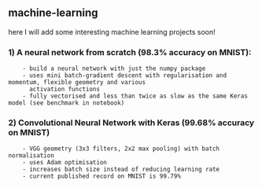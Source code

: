 ## machine-learning

 here I will add some interesting machine learning projects soon!

### 1) A neural network from scratch (98.3% accuracy on MNIST):
        - build a neural network with just the numpy package
        - uses mini batch-gradient descent with regularisation and momentum, flexible geometry and various
          activation functions     
        - fully vectorised and less than twice as slow as the same Keras model (see benchmark in notebook)
        

### 2) Convolutional Neural Network with Keras (99.68% accuracy on MNIST)
        - VGG geometry (3x3 filters, 2x2 max pooling) with batch normalisation
        - uses Adam optimisation
        - increases batch size instead of reducing learning rate
        - current published record on MNIST is 99.79%
